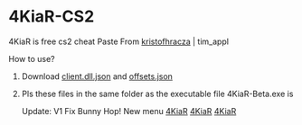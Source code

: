 # 4KiaR-CS2
4KiaR is free cs2 cheat
Paste From [kristofhracza](https://github.com/kristofhracza) | tim_appl


How to use?
1. Download [client.dll.json](https://reurl.cc/1GA8AV) and [offsets.json]([https://reurl.cc/1GA8AV](https://reurl.cc/edlp2x))
2. Pls these files in the same folder as the executable file 4KiaR-Beta.exe is




   Update:
   V1
   Fix Bunny Hop!
   New menu
   [4KiaR](https://github.com/Y4aa/4KiaR-CS2/assets/151437327/92080f5b-b50d-435f-9742-6d5953edd3f1)
[4KiaR](https://github.com/Y4aa/4KiaR-CS2/assets/151437327/8c8e1880-afd6-4950-b380-54875317cb95)
[4KiaR](https://github.com/Y4aa/4KiaR-CS2/assets/151437327/ac12ff6e-2512-4a3d-983d-f27033d7feef)

